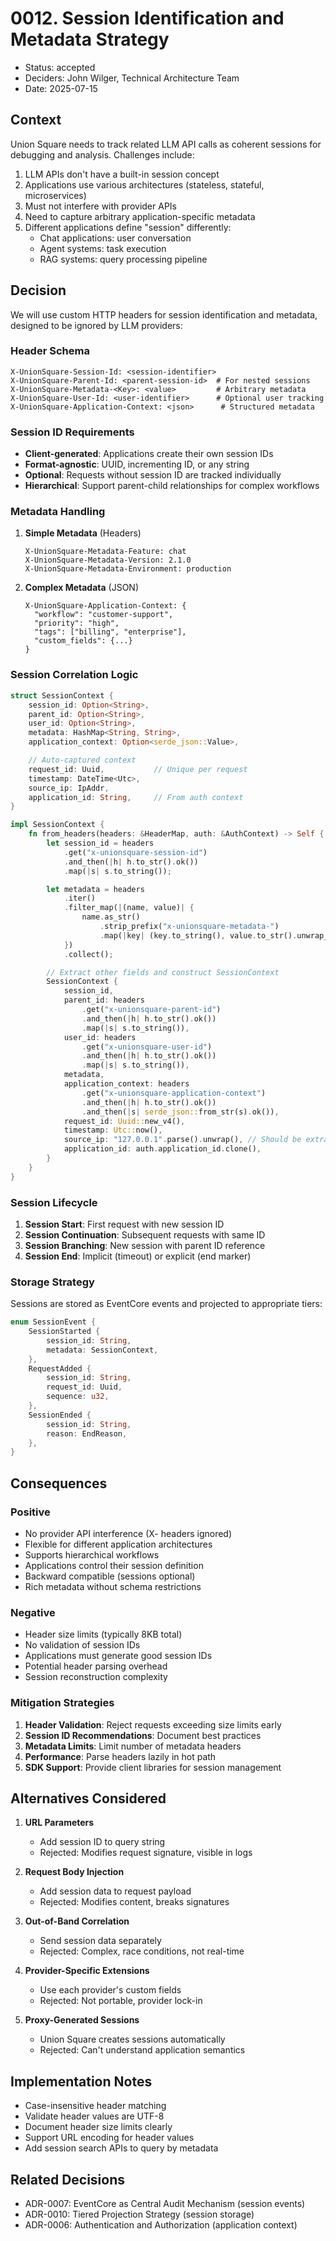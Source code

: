 # 0012. Session Identification and Metadata Strategy

- Status: accepted
- Deciders: John Wilger, Technical Architecture Team
- Date: 2025-07-15

## Context

Union Square needs to track related LLM API calls as coherent sessions for debugging and analysis. Challenges include:

1. LLM APIs don't have a built-in session concept
2. Applications use various architectures (stateless, stateful, microservices)
3. Must not interfere with provider APIs
4. Need to capture arbitrary application-specific metadata
5. Different applications define "session" differently:
   - Chat applications: user conversation
   - Agent systems: task execution
   - RAG systems: query processing pipeline

## Decision

We will use custom HTTP headers for session identification and metadata, designed to be ignored by LLM providers:

### Header Schema

```
X-UnionSquare-Session-Id: <session-identifier>
X-UnionSquare-Parent-Id: <parent-session-id>  # For nested sessions
X-UnionSquare-Metadata-<Key>: <value>         # Arbitrary metadata
X-UnionSquare-User-Id: <user-identifier>      # Optional user tracking
X-UnionSquare-Application-Context: <json>      # Structured metadata
```

### Session ID Requirements

- **Client-generated**: Applications create their own session IDs
- **Format-agnostic**: UUID, incrementing ID, or any string
- **Optional**: Requests without session ID are tracked individually
- **Hierarchical**: Support parent-child relationships for complex workflows

### Metadata Handling

1. **Simple Metadata** (Headers)
   ```
   X-UnionSquare-Metadata-Feature: chat
   X-UnionSquare-Metadata-Version: 2.1.0
   X-UnionSquare-Metadata-Environment: production
   ```

2. **Complex Metadata** (JSON)
   ```
   X-UnionSquare-Application-Context: {
     "workflow": "customer-support",
     "priority": "high",
     "tags": ["billing", "enterprise"],
     "custom_fields": {...}
   }
   ```

### Session Correlation Logic

```rust
struct SessionContext {
    session_id: Option<String>,
    parent_id: Option<String>,
    user_id: Option<String>,
    metadata: HashMap<String, String>,
    application_context: Option<serde_json::Value>,

    // Auto-captured context
    request_id: Uuid,           // Unique per request
    timestamp: DateTime<Utc>,
    source_ip: IpAddr,
    application_id: String,     // From auth context
}

impl SessionContext {
    fn from_headers(headers: &HeaderMap, auth: &AuthContext) -> Self {
        let session_id = headers
            .get("x-unionsquare-session-id")
            .and_then(|h| h.to_str().ok())
            .map(|s| s.to_string());

        let metadata = headers
            .iter()
            .filter_map(|(name, value)| {
                name.as_str()
                    .strip_prefix("x-unionsquare-metadata-")
                    .map(|key| (key.to_string(), value.to_str().unwrap_or("").to_string()))
            })
            .collect();

        // Extract other fields and construct SessionContext
        SessionContext {
            session_id,
            parent_id: headers
                .get("x-unionsquare-parent-id")
                .and_then(|h| h.to_str().ok())
                .map(|s| s.to_string()),
            user_id: headers
                .get("x-unionsquare-user-id")
                .and_then(|h| h.to_str().ok())
                .map(|s| s.to_string()),
            metadata,
            application_context: headers
                .get("x-unionsquare-application-context")
                .and_then(|h| h.to_str().ok())
                .and_then(|s| serde_json::from_str(s).ok()),
            request_id: Uuid::new_v4(),
            timestamp: Utc::now(),
            source_ip: "127.0.0.1".parse().unwrap(), // Should be extracted from request
            application_id: auth.application_id.clone(),
        }
    }
}
```

### Session Lifecycle

1. **Session Start**: First request with new session ID
2. **Session Continuation**: Subsequent requests with same ID
3. **Session Branching**: New session with parent ID reference
4. **Session End**: Implicit (timeout) or explicit (end marker)

### Storage Strategy

Sessions are stored as EventCore events and projected to appropriate tiers:

```rust
enum SessionEvent {
    SessionStarted {
        session_id: String,
        metadata: SessionContext,
    },
    RequestAdded {
        session_id: String,
        request_id: Uuid,
        sequence: u32,
    },
    SessionEnded {
        session_id: String,
        reason: EndReason,
    },
}
```

## Consequences

### Positive

- No provider API interference (X- headers ignored)
- Flexible for different application architectures
- Supports hierarchical workflows
- Applications control their session definition
- Backward compatible (sessions optional)
- Rich metadata without schema restrictions

### Negative

- Header size limits (typically 8KB total)
- No validation of session IDs
- Applications must generate good session IDs
- Potential header parsing overhead
- Session reconstruction complexity

### Mitigation Strategies

1. **Header Validation**: Reject requests exceeding size limits early
2. **Session ID Recommendations**: Document best practices
3. **Metadata Limits**: Limit number of metadata headers
4. **Performance**: Parse headers lazily in hot path
5. **SDK Support**: Provide client libraries for session management

## Alternatives Considered

1. **URL Parameters**
   - Add session ID to query string
   - Rejected: Modifies request signature, visible in logs

2. **Request Body Injection**
   - Add session data to request payload
   - Rejected: Modifies content, breaks signatures

3. **Out-of-Band Correlation**
   - Send session data separately
   - Rejected: Complex, race conditions, not real-time

4. **Provider-Specific Extensions**
   - Use each provider's custom fields
   - Rejected: Not portable, provider lock-in

5. **Proxy-Generated Sessions**
   - Union Square creates sessions automatically
   - Rejected: Can't understand application semantics

## Implementation Notes

- Case-insensitive header matching
- Validate header values are UTF-8
- Document header size limits clearly
- Support URL encoding for header values
- Add session search APIs to query by metadata

## Related Decisions

- ADR-0007: EventCore as Central Audit Mechanism (session events)
- ADR-0010: Tiered Projection Strategy (session storage)
- ADR-0006: Authentication and Authorization (application context)
